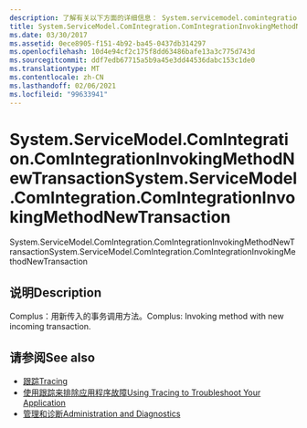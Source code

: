 ```yaml
---
description: 了解有关以下方面的详细信息： System.servicemodel.comintegration。 ComIntegrationInvokingMethodNewTransaction
title: System.ServiceModel.ComIntegration.ComIntegrationInvokingMethodNewTransaction
ms.date: 03/30/2017
ms.assetid: 0ece8905-f151-4b92-ba45-0437db314297
ms.openlocfilehash: 10d4e94cf2c175f8dd63486bafe13a3c775d743d
ms.sourcegitcommit: ddf7edb67715a5b9a45e3dd44536dabc153c1de0
ms.translationtype: MT
ms.contentlocale: zh-CN
ms.lasthandoff: 02/06/2021
ms.locfileid: "99633941"
---
```

# <a name="systemservicemodelcomintegrationcomintegrationinvokingmethodnewtransaction"></a><span data-ttu-id="8f206-103">System.ServiceModel.ComIntegration.ComIntegrationInvokingMethodNewTransaction</span><span class="sxs-lookup"><span data-stu-id="8f206-103">System.ServiceModel.ComIntegration.ComIntegrationInvokingMethodNewTransaction</span></span>

<span data-ttu-id="8f206-104">System.ServiceModel.ComIntegration.ComIntegrationInvokingMethodNewTransaction</span><span class="sxs-lookup"><span data-stu-id="8f206-104">System.ServiceModel.ComIntegration.ComIntegrationInvokingMethodNewTransaction</span></span>  
  
## <a name="description"></a><span data-ttu-id="8f206-105">说明</span><span class="sxs-lookup"><span data-stu-id="8f206-105">Description</span></span>  

 <span data-ttu-id="8f206-106">Complus：用新传入的事务调用方法。</span><span class="sxs-lookup"><span data-stu-id="8f206-106">Complus: Invoking method with new incoming transaction.</span></span>  
  
## <a name="see-also"></a><span data-ttu-id="8f206-107">请参阅</span><span class="sxs-lookup"><span data-stu-id="8f206-107">See also</span></span>

- [<span data-ttu-id="8f206-108">跟踪</span><span class="sxs-lookup"><span data-stu-id="8f206-108">Tracing</span></span>](index.md)
- [<span data-ttu-id="8f206-109">使用跟踪来排除应用程序故障</span><span class="sxs-lookup"><span data-stu-id="8f206-109">Using Tracing to Troubleshoot Your Application</span></span>](using-tracing-to-troubleshoot-your-application.md)
- [<span data-ttu-id="8f206-110">管理和诊断</span><span class="sxs-lookup"><span data-stu-id="8f206-110">Administration and Diagnostics</span></span>](../index.md)
